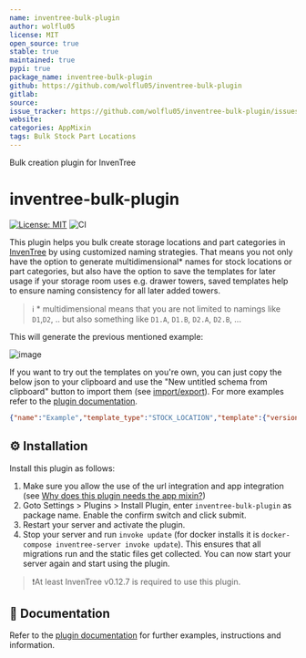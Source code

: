 ```yaml
---
name: inventree-bulk-plugin
author: wolflu05
license: MIT
open_source: true
stable: true
maintained: true
pypi: true
package_name: inventree-bulk-plugin
github: https://github.com/wolflu05/inventree-bulk-plugin
gitlab:
source:
issue_tracker: https://github.com/wolflu05/inventree-bulk-plugin/issues
website:
categories: AppMixin
tags: Bulk Stock Part Locations
---
```

Bulk creation plugin for InvenTree

# inventree-bulk-plugin

[![License: MIT](https://img.shields.io/badge/License-MIT-yellow.svg)](https://opensource.org/licenses/MIT)
![CI](https://github.com/wolflu05/inventree-bulk-plugin/actions/workflows/ci.yml/badge.svg)

This plugin helps you bulk create storage locations and part categories in [InvenTree](https://inventree.org/) by using customized naming strategies. That means you not only have the option to generate multidimensional\* names for stock locations or part categories, but also have the option to save the templates for later usage if your storage room uses e.g. drawer towers, saved templates help to ensure naming consistency for all later added towers.

> ℹ️ \* multidimensional means that you are not limited to namings like `D1`,`D2`, .. but also something like `D1.A`, `D1.B`, `D2.A`, `D2.B`, ...

This will generate the previous mentioned example:

<img src="https://github.com/wolflu05/inventree-bulk-plugin/assets/76838159/c1ad6ccd-bc27-445b-a3fc-ae5ce74390b5" alt="image" />

If you want to try out the templates on you're own, you can just copy the below json to your clipboard and use the "New untitled schema from clipboard" button to import them (see [import/export](https://github.com/wolflu05/inventree-bulk-plugin#import-export)). For more examples refer to the [plugin documentation](https://github.com/wolflu05/inventree-bulk-plugin).

```json
{"name":"Example","template_type":"STOCK_LOCATION","template":{"version":"1.0.0","input":{},"templates":[],"output":{"parent_name_match":"true","dimensions":["*NUMERIC","*ALPHA"],"count":["3","2"],"generate":{"name":"D{{dim.1}}.{{dim.2}}"},"childs":[]}}}
```

## ⚙️ Installation

Install this plugin as follows:

1. Make sure you allow the use of the url integration and app integration (see [Why does this plugin needs the app mixin?](https://github.com/wolflu05/inventree-bulk-plugin#why-does-this-plugin-needs-the-app-mixin))
2. Goto Settings > Plugins > Install Plugin, enter `inventree-bulk-plugin` as package name. Enable the confirm switch and click submit.
3. Restart your server and activate the plugin.
4. Stop your server and run `invoke update` (for docker installs it is `docker-compose inventree-server invoke update`). This ensures that all migrations run and the static files get collected. You can now start your server again and start using the plugin.

> ❗At least InvenTree v0.12.7 is required to use this plugin.

## 📖 Documentation

Refer to the [plugin documentation](https://github.com/wolflu05/inventree-bulk-plugin) for further examples, instructions and information.
